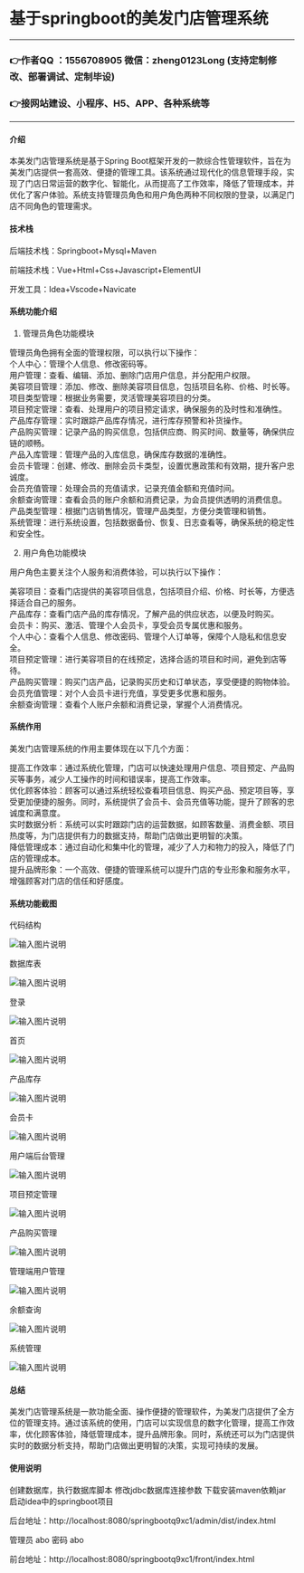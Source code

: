 # 基于springboot的美发门店管理系统

---
### 👉作者QQ ：1556708905 微信：zheng0123Long (支持定制修改、部署调试、定制毕设)

### 👉接网站建设、小程序、H5、APP、各种系统等

---

#### 介绍

本美发门店管理系统是基于Spring Boot框架开发的一款综合性管理软件，旨在为美发门店提供一套高效、便捷的管理工具。该系统通过现代化的信息管理手段，实现了门店日常运营的数字化、智能化，从而提高了工作效率，降低了管理成本，并优化了客户体验。系统支持管理员角色和用户角色两种不同权限的登录，以满足门店不同角色的管理需求。

#### 技术栈

后端技术栈：Springboot+Mysql+Maven

前端技术栈：Vue+Html+Css+Javascript+ElementUI

开发工具：Idea+Vscode+Navicate

#### 系统功能介绍

1. 管理员角色功能模块

管理员角色拥有全面的管理权限，可以执行以下操作：  
个人中心：管理个人信息、修改密码等。  
用户管理：查看、编辑、添加、删除门店用户信息，并分配用户权限。  
美容项目管理：添加、修改、删除美容项目信息，包括项目名称、价格、时长等。  
项目类型管理：根据业务需要，灵活管理美容项目的分类。  
项目预定管理：查看、处理用户的项目预定请求，确保服务的及时性和准确性。  
产品库存管理：实时跟踪产品库存情况，进行库存预警和补货操作。  
产品购买管理：记录产品的购买信息，包括供应商、购买时间、数量等，确保供应链的顺畅。  
产品入库管理：管理产品的入库信息，确保库存数据的准确性。  
会员卡管理：创建、修改、删除会员卡类型，设置优惠政策和有效期，提升客户忠诚度。  
会员充值管理：处理会员的充值请求，记录充值金额和充值时间。  
余额查询管理：查看会员的账户余额和消费记录，为会员提供透明的消费信息。  
产品类型管理：根据门店销售情况，管理产品类型，方便分类管理和销售。  
系统管理：进行系统设置，包括数据备份、恢复、日志查看等，确保系统的稳定性和安全性。  

2. 用户角色功能模块

用户角色主要关注个人服务和消费体验，可以执行以下操作：

美容项目：查看门店提供的美容项目信息，包括项目介绍、价格、时长等，方便选择适合自己的服务。  
产品库存：查看门店产品的库存情况，了解产品的供应状态，以便及时购买。  
会员卡：购买、激活、管理个人会员卡，享受会员专属优惠和服务。  
个人中心：查看个人信息、修改密码、管理个人订单等，保障个人隐私和信息安全。  
项目预定管理：进行美容项目的在线预定，选择合适的项目和时间，避免到店等待。  
产品购买管理：购买门店产品，记录购买历史和订单状态，享受便捷的购物体验。  
会员充值管理：对个人会员卡进行充值，享受更多优惠和服务。  
余额查询管理：查看个人账户余额和消费记录，掌握个人消费情况。   

#### 系统作用

美发门店管理系统的作用主要体现在以下几个方面：  

提高工作效率：通过系统化管理，门店可以快速处理用户信息、项目预定、产品购买等事务，减少人工操作的时间和错误率，提高工作效率。  
优化顾客体验：顾客可以通过系统轻松查看项目信息、购买产品、预定项目等，享受更加便捷的服务。同时，系统提供了会员卡、会员充值等功能，提升了顾客的忠诚度和满意度。  
实时数据分析：系统可以实时跟踪门店的运营数据，如顾客数量、消费金额、项目热度等，为门店提供有力的数据支持，帮助门店做出更明智的决策。  
降低管理成本：通过自动化和集中化的管理，减少了人力和物力的投入，降低了门店的管理成本。  
提升品牌形象：一个高效、便捷的管理系统可以提升门店的专业形象和服务水平，增强顾客对门店的信任和好感度。  

#### 系统功能截图

代码结构

![输入图片说明](images/2e2451c96ea6f06c7cf4b41c569d17b.png)

数据库表

![输入图片说明](images/45afef6d37a37f48b6545a202924850.png)

登录

![输入图片说明](images/1fc86605cb596be947a6b89b9c12d7e.png)

首页

![输入图片说明](images/fc4649eae44c0f075a32b4df11b1e56.png)

产品库存

![输入图片说明](images/998387e57c10c6bfa57fdbb868c9ed8.png)

会员卡

![输入图片说明](images/136889cb951a21465582c58d808033a.png)

用户端后台管理

![输入图片说明](images/696ff95ccfee808ba6b080f4e243543.png)

项目预定管理

![输入图片说明](images/bfd734cac554db7e1f9ccc4fa0092f5.png)

产品购买管理

![输入图片说明](images/ca3d8d46fb88e1f9f687c827f183a62.png)

管理端用户管理

![输入图片说明](images/fafb533260fc4c62d5ec6f4fbd78754.png)

余额查询

![输入图片说明](images/b98bea3df17c61fa27f94631aa25730.png)

系统管理

![输入图片说明](images/f29d2870f7624868cbfb6cbf2e19958.png)

#### 总结

美发门店管理系统是一款功能全面、操作便捷的管理软件，为美发门店提供了全方位的管理支持。通过该系统的使用，门店可以实现信息的数字化管理，提高工作效率，优化顾客体验，降低管理成本，提升品牌形象。同时，系统还可以为门店提供实时的数据分析支持，帮助门店做出更明智的决策，实现可持续的发展。

#### 使用说明

创建数据库，执行数据库脚本 修改jdbc数据库连接参数 下载安装maven依赖jar 启动idea中的springboot项目

后台地址：http://localhost:8080/springbootq9xc1/admin/dist/index.html

管理员  abo 密码 abo

前台地址：http://localhost:8080/springbootq9xc1/front/index.html

